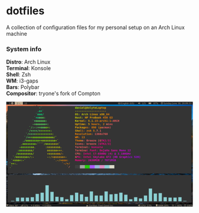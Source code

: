 # dotfiles
A collection of configuration files for my personal setup on an Arch Linux machine

### System info  
**Distro**: Arch Linux  
**Terminal**: Konsole  
**Shell**: Zsh  
**WM**: i3-gaps  
**Bars**: Polybar  
**Compositor**: tryone's fork of Compton  

![screenshot](setup.png)
